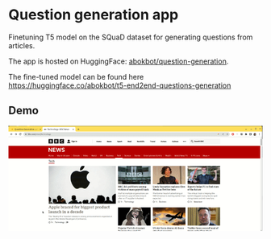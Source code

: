 # Question generation app

Finetuning T5 model on the SQuaD dataset for generating questions from articles.

The app is hosted on HuggingFace: [abokbot/question-generation](https://huggingface.co/spaces/abokbot/question-generation).

The fine-tuned model can be found here https://huggingface.co/abokbot/t5-end2end-questions-generation

## Demo
![](demo_question_generation.gif)
